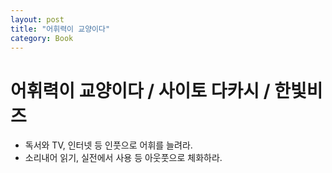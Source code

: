 ```yaml
---
layout: post
title: "어휘력이 교양이다"
category: Book
---
```


# 어휘력이 교양이다 / 사이토 다카시 / 한빛비즈

- 독서와 TV, 인터넷 등 인풋으로 어휘를 늘려라.
- 소리내어 읽기, 실전에서 사용 등 아웃풋으로 체화하라.
